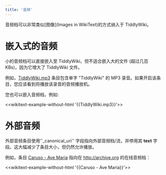 ```yaml
---
title: '音频'
---
```


音频档可以非常类似[图像](Images in WikiText)的方式纳入于 TiddlyWiki。

# 嵌入式的音频

小的音频档可以直接嵌入至 TiddlyWiki，但不适合嵌入大的文件 (超过几百 KBs)，因为它增大了 TiddlyWiki 文件。

例如，[TiddlyWiki.mp3](#TiddlyWiki.mp3) 条目包含单字 "TiddlyWiki" 的 MP3 录音。如果开启该条目，您应该看到将播放该录音的音频播放机。

您也可以嵌入音频档，例如:

<<wikitext-example-without-html '{{TiddlyWiki.mp3}}'>>

# 外部音频

外部音频条目使用''_canonical_uri'' 字段指向外部音频档/流，并停用其 **text** 字段。这大幅减少了条目大小，但仍然允许播放。

例如，条目 [Caruso - Ave Maria](#Caruso%20-%20Ave%20Maria) 指向在 <http://archive.org> 的在线音频档：

<<wikitext-example-without-html '{{Caruso - Ave Maria}}'>>
